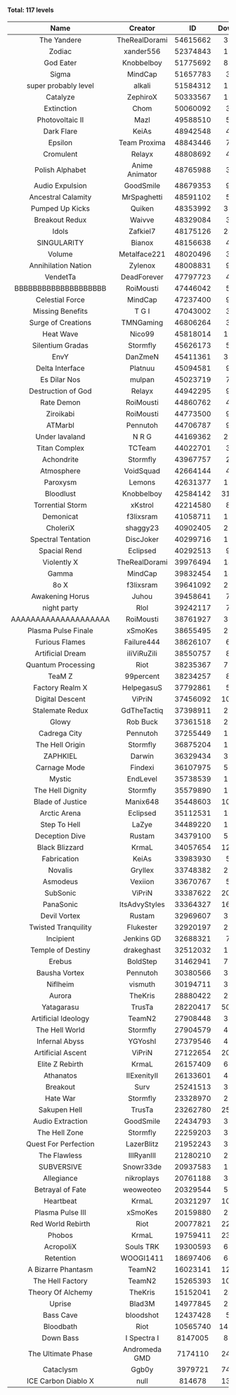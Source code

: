 #### Total: 117 levels

| Name | Creator | ID | Downloads | Likes |
|:---:|:---:|:---:|:---:|:---:|
| The Yandere | TheRealDorami | 54615662 | 334259 | 52989
| Zodiac | xander556 | 52374843 | 124620 | 12634
| God Eater | Knobbelboy | 51775692 | 882429 | 103090
| Sigma | MindCap | 51657783 | 34588 | 3361
| super probably level | alkali | 51584312 | 119070 | 8316
| Catalyze | ZephiroX | 50333567 | 102083 | 8335
| Extinction | Chom | 50060092 | 33286 | 2542
| Photovoltaic II | Mazl | 49588510 | 58215 | 5238
| Dark Flare | KeiAs | 48942548 | 44496 | 4356
| Epsilon | Team Proxima | 48843446 | 70148 | 6783
| Cromulent | Relayx | 48808692 | 42406 | 5028
| Polish Alphabet | Anime Animator | 48765988 | 37790 | 2624
| Audio Expulsion | GoodSmile | 48679353 | 97413 | 8167
| Ancestral Calamity | MrSpaghetti | 48591102 | 56031 | 5045
| Pumped Up Kicks | Quiken | 48353992 | 327717 | 46132
| Breakout Redux | Waivve | 48329084 | 32115 | 2965
| Idols | Zafkiel7 | 48175126 | 241347 | 27231
| SINGULARITY | Bianox | 48156638 | 49216 | 7314
| Volume | Metalface221 | 48020496 | 31861 | 2237
| Annihilation Nation | Zylenox | 48008831 | 91912 | 8158
| VendetTa | DeadForever | 47797723 | 43174 | 3975
| BBBBBBBBBBBBBBBBBBBB | RoiMousti | 47446042 | 59888 | 4044
| Celestial Force  | MindCap | 47237400 | 90490 | 8175
| Missing Benefits | T G I | 47043002 | 32198 | 2412
| Surge of Creations | TMNGaming | 46806264 | 34592 | 3074
| Heat Wave | Nico99 | 45818014 | 100597 | 8838
| Silentium Gradas | Stormfly | 45626173 | 54743 | 4358
| EnvY | DanZmeN | 45411361 | 349452 | 30205
| Delta Interface | Platnuu | 45094581 | 91562 | 8780
| Es Dilar Nos | mulpan | 45023719 | 75795 | 6613
| Destruction of God | Relayx | 44942295 | 97009 | 9447
| Rate Demon | RoiMousti | 44860762 | 44161 | 4367
| Ziroikabi | RoiMousti | 44773500 | 96156 | 7934
| ATMarbl | Pennutoh | 44706787 | 92877 | 8041
| Under lavaland | N R G | 44169362 | 280335 | 24982
| Titan Complex | TCTeam | 44022701 | 36092 | 3512
| Achondrite | Stormfly | 43967757 | 25061 | 2396
| Atmosphere | VoidSquad | 42664144 | 42511 | 3402
| Paroxysm | Lemons | 42631377 | 176137 | 14068
| Bloodlust | Knobbelboy | 42584142 | 3144302 | 280821
| Torrential Storm | xKstrol | 42214580 | 82923 | 2386
| Demonicat | f3lixsram | 41058711 | 179602 | 14087
| CholeriX | shaggy23 | 40902405 | 265193 | 19394
| Spectral Tentation | DiscJoker | 40299716 | 129368 | 9255
| Spacial Rend | Eclipsed | 40292513 | 90590 | 7753
| Violently X | TheRealDorami | 39976494 | 149252 | 12843
| Gamma | MindCap | 39832454 | 141730 | 12463
| 8o X | f3lixsram | 39641092 | 295616 | 22383
| Awakening Horus | Juhou | 39458641 | 70757 | 6284
| night party | Rlol | 39242117 | 78919 | 7381
| AAAAAAAAAAAAAAAAAAAA | RoiMousti | 38761927 | 366973 | 23435
| Plasma Pulse Finale | xSmoKes | 38655495 | 209767 | 18354
| Furious Flames | Failure444 | 38626107 | 61653 | 4783
| Artificial Dream | iIiViRuZiIi | 38550757 | 81019 | 6931
| Quantum Processing | Riot | 38235367 | 732749 | 48070
| TeaM Z | 99percent | 38234257 | 89650 | 7092
| Factory Realm X | HelpegasuS | 37792861 | 53203 | 4998
| Digital Descent | ViPriN | 37456092 | 1039836 | 94960
| Stalemate Redux | GdTheTactiq | 37398911 | 237471 | 17692
| Glowy | Rob Buck | 37361518 | 273400 | 26749
| Cadrega City | Pennutoh | 37255449 | 151071 | 13537
| The Hell Origin | Stormfly | 36875204 | 129416 | 10155
| ZAPHKIEL | Darwin | 36329434 | 330542 | 34587
| Carnage Mode | Findexi | 36107975 | 515265 | 47854
| Mystic | EndLevel | 35738539 | 179354 | 16387
| The Hell Dignity | Stormfly | 35579890 | 163989 | 13755
| Blade of Justice | Manix648 | 35448603 | 1048501 | 104257
| Arctic Arena | Eclipsed | 35112531 | 109179 | 8247
| Step To Hell | LaZye | 34489220 | 169720 | 16761
| Deception Dive | Rustam | 34379100 | 511292 | 34696
| Black Blizzard | KrmaL | 34057654 | 1284305 | 120622
| Fabrication | KeiAs | 33983930 | 58953 | 6320
| Novalis | Gryllex | 33748382 | 253836 | 22656
| Asmodeus | Vexiion | 33670767 | 51256 | 4707
| SubSonic | ViPriN | 33387622 | 2065486 | 153546
| PanaSonic | ItsAdvyStyles | 33364327 | 1662883 | 197615
| Devil Vortex | Rustam | 32969607 | 312805 | 27482
| Twisted Tranquility | Flukester | 32920197 | 230733 | 22145
| Incipient | Jenkins GD | 32688321 | 74541 | 6895
| Temple of Destiny | drakeghast | 32512032 | 173402 | 16698
| Erebus | BoldStep | 31462941 | 734113 | 67120
| Bausha Vortex | Pennutoh | 30380566 | 350846 | 31125
| Niflheim | vismuth | 30194711 | 325101 | 25778
| Aurora | TheKris | 28880422 | 229806 | 21252
| Yatagarasu  | TrusTa | 28220417 | 5064077 | 453865
| Artificial Ideology | TeamN2 | 27908448 | 372168 | 36590
| The Hell World | Stormfly | 27904579 | 404248 | 28952
| Infernal Abyss | YGYoshI | 27379546 | 411774 | 40491
| Artificial Ascent | ViPriN | 27122654 | 2009530 | 171155
| Elite Z Rebirth | KrmaL | 26157409 | 685973 | 43733
| Athanatos | IIExenityII | 26133601 | 447759 | 48660
| Breakout | Surv | 25241513 | 305345 | 30415
| Hate War | Stormfly | 23328970 | 215729 | 15988
| Sakupen Hell | TrusTa | 23262780 | 2571377 | 180914
| Audio Extraction | GoodSmile | 22434793 | 356436 | 33384
| The Hell Zone | Stormfly | 22259203 | 392752 | 25137
| Quest For Perfection | LazerBlitz | 21952243 | 399651 | 33662
| The Flawless | IlIRyanIlI | 21280210 | 280881 | 24892
| SUBVERSIVE | Snowr33de | 20937583 | 132163 | 16037
| Allegiance | nikroplays | 20761188 | 396088 | 41937
| Betrayal of Fate | weoweoteo | 20329544 | 566110 | 51839
| Heartbeat | KrmaL | 20321297 | 1036650 | 89475
| Plasma Pulse III | xSmoKes | 20159880 | 299927 | 28640
| Red World Rebirth | Riot | 20077821 | 2201510 | 142073
| Phobos | KrmaL | 19759411 | 2344256 | 203197
| AcropoliX | Souls TRK | 19300593 | 621675 | 79410
| Retention | WOOGI1411 | 18697406 | 609029 | 72749
| A Bizarre Phantasm | TeamN2 | 16023141 | 1258558 | 122420
| The Hell Factory | TeamN2 | 15265393 | 1035070 | 98761
| Theory Of Alchemy | TheKris | 15152041 | 245999 | 17665
| Uprise | Blad3M | 14977845 | 252275 | 23346
| Bass Cave | bloodshot | 12437428 | 53059 | 5276
| Bloodbath | Riot | 10565740 | 14576998 | 1276609
| Down Bass | I Spectra I | 8147005 | 827730 | 72585
| The Ultimate Phase | Andromeda GMD | 7174110 | 2482297 | 240409
| Cataclysm | Ggb0y | 3979721 | 7403410 | 569645
| ICE Carbon Diablo X | null | 814678 | 1342838 | 93943
